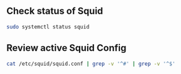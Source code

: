 ## Check status of Squid 

```sh
sudo systemctl status squid 
```

## Review active Squid Config

```sh
cat /etc/squid/squid.conf | grep -v '^#' | grep -v '^$'
```

